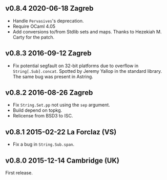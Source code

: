 v0.8.4 2020-06-18 Zagreb
------------------------

- Handle `Pervasives`'s deprecation.
- Require OCaml 4.05
- Add conversions to/from Stdlib sets and maps. Thanks 
  to Hezekiah M. Carty for the patch.

v0.8.3 2016-09-12 Zagreb
------------------------

- Fix potential segfault on 32-bit platforms due to overflow in
  `String[.Sub].concat`. Spotted by Jeremy Yallop in the standard
  library. The same bug was present in Astring.

v0.8.2 2016-08-26 Zagreb
------------------------

- Fix `String.Set.pp` not using the `sep` argument.
- Build depend on topkg.
- Relicense from BSD3 to ISC.

v0.8.1 2015-02-22 La Forclaz (VS)
---------------------------------

- Fix a bug in `String.Sub.span`.

v0.8.0 2015-12-14 Cambridge (UK)
--------------------------------

First release.

